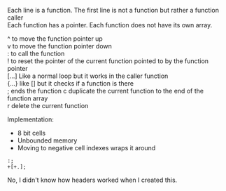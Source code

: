 Each line is a function. The first line is not a function but rather a function caller   
Each function has a pointer. Each function does not have its own array.   

^ to move the function pointer up   
v to move the function pointer down   
: to call the function   
! to reset the pointer of the current function pointed to by the function pointer   
[...] Like a normal loop but it works in the caller function    
{...} like [] but it checks if a function is there  
; ends the function
c duplicate the current function to the end of the function array  
r delete the current function   

Implementation: 
 - 8 bit cells
 - Unbounded memory 
 - Moving to negative cell indexes wraps it around 
```brainfuck
:;  
+[+.];  
```

No, I didn't know how headers worked when I created this.
